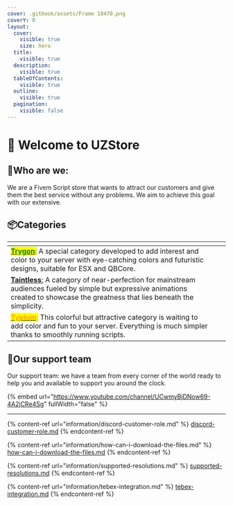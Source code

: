 ```yaml
---
cover: .gitbook/assets/Frame 18470.png
coverY: 0
layout:
  cover:
    visible: true
    size: hero
  title:
    visible: true
  description:
    visible: true
  tableOfContents:
    visible: true
  outline:
    visible: true
  pagination:
    visible: false
---
```


# 👋 Welcome to UZStore

## 🫶Who are we:

We are a Fivem Script store that wants to attract our customers and give them the best service without any problems. We aim to achieve this goal with our extensive.

## 📦Categories

<table data-view="cards"><thead><tr><th></th><th></th><th></th></tr></thead><tbody><tr><td><a href="https://uzstore.tebex.io/category/trygon"><mark style="color:green;"><strong>Trygon</strong></mark></a><mark style="color:green;">:</mark> A special category developed to add interest and color to your server with eye-catching colors and futuristic designs, suitable for ESX and QBCore.</td><td></td><td></td></tr><tr><td><a href="https://uzstore.tebex.io/category/Pure"><strong>Taintless</strong></a><a href="https://uzstore.tebex.io/category/Pure">:</a> A category of near-perfection for mainstream audiences fueled by simple but expressive animations created to showcase the greatness that lies beneath the simplicity.</td><td></td><td></td></tr><tr><td><a href="https://uzstore.tebex.io/category/typhon"><mark style="color:orange;"><strong>Typhon</strong></mark></a><mark style="color:orange;">:</mark> This colorful but attractive category is waiting to add color and fun to your server. Everything is much simpler thanks to smoothly running scripts.</td><td></td><td></td></tr></tbody></table>

## 👤Our support team

Our support team: we have a team from every corner of the world ready to help you and available to support you around the clock.

{% embed url="https://www.youtube.com/channel/UCwmyBjDNow69-4A2jCRe4Sg" fullWidth="false" %}

***

{% content-ref url="information/discord-customer-role.md" %}
[discord-customer-role.md](information/discord-customer-role.md)
{% endcontent-ref %}

{% content-ref url="information/how-can-i-download-the-files.md" %}
[how-can-i-download-the-files.md](information/how-can-i-download-the-files.md)
{% endcontent-ref %}

{% content-ref url="information/supported-resolutions.md" %}
[supported-resolutions.md](information/supported-resolutions.md)
{% endcontent-ref %}

{% content-ref url="information/tebex-integration.md" %}
[tebex-integration.md](information/tebex-integration.md)
{% endcontent-ref %}
